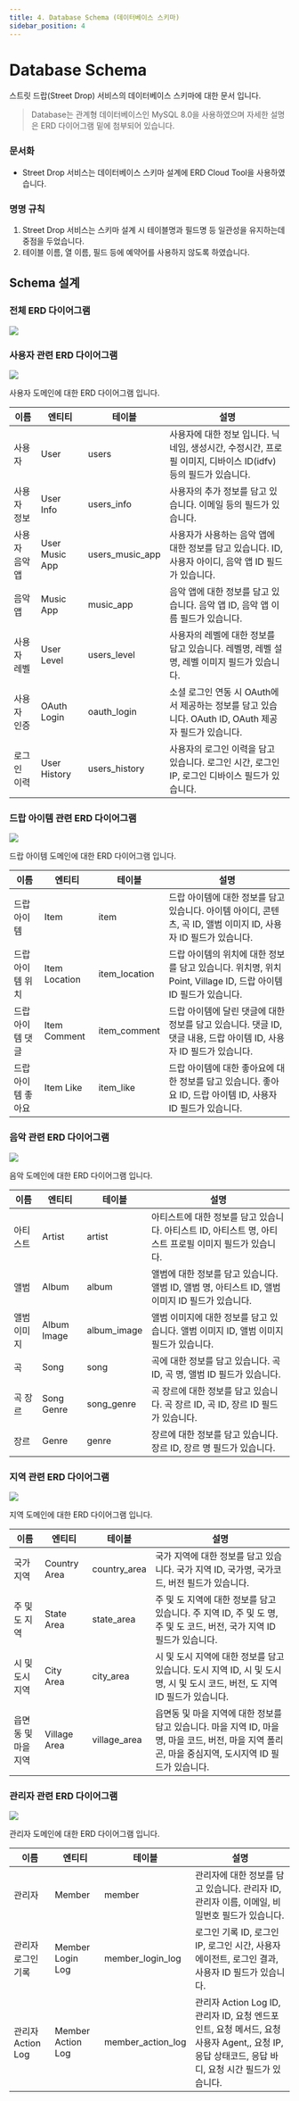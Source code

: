 ```yaml
---
title: 4. Database Schema (데이터베이스 스키마)
sidebar_position: 4
---
```


# Database Schema
스트릿 드랍(Street Drop) 서비스의 데이터베이스 스키마에 대한 문서 입니다.
> Database는 관계형 데이터베이스인 MySQL 8.0을 사용하였으며 자세한 설명은 ERD 다이어그램 밑에 첨부되어 있습니다.

### 문서화
- Street Drop 서비스는 데이터베이스 스키마 설계에 ERD Cloud Tool을 사용하였습니다.

### 명명 규칙
1. Street Drop 서비스는 스키마 설계 시 테이블명과 필드명 등 일관성을 유지하는데 중점을 두었습니다.
2. 테이블 이름, 열 이름, 필드 등에 예약어를 사용하지 않도록 하였습니다.


## Schema 설계
### 전체 ERD 다이어그램
![](images/ERD.png)

### 사용자 관련 ERD 다이어그램
![](images/ERD-Users.png)

사용자 도메인에 대한 ERD 다이어그램 입니다. 

| 이름       | 엔티티       | 테이블 | 설명                                                                   |
|----------|-----------|---|----------------------------------------------------------------------|
| 사용자      | User      | users | 사용자에 대한 정보 입니다. 닉네임, 생성시간, 수정시간, 프로필 이미지, 디바이스 ID(idfv) 등의 필드가 있습니다. |
| 사용자 정보   | User Info | users_info | 사용자의 추가 정보를 담고 있습니다. 이메일 등의 필드가 있습니다.                                |
| 사용자 음악 앱 | User Music App | users_music_app | 사용자가 사용하는 음악 앱에 대한 정보를 담고 있습니다. ID, 사용자 아이디, 음악 앱 ID 필드가 있습니다.       |    
| 음악 앱 | Music App | music_app | 음악 앱에 대한 정보를 담고 있습니다. 음악 앱 ID, 음악 앱 이름 필드가 있습니다.                     |
| 사용자 레벨   | User Level | users_level | 사용자의 레벨에 대한 정보를 담고 있습니다. 레벨명, 레벨 설명, 레벨 이미지 필드가 있습니다.                |
| 사용자 인증   | OAuth Login | oauth_login | 소셜 로그인 연동 시 OAuth에서 제공하는 정보를 담고 있습니다. OAuth ID, OAuth 제공자 필드가 있습니다.  |
| 로그인 이력 | User History | users_history | 사용자의 로그인 이력을 담고 있습니다. 로그인 시간, 로그인 IP, 로그인 디바이스 필드가 있습니다.             |


### 드랍 아이템 관련 ERD 다이어그램
![](images/ERD-Items.png)

드랍 아이템 도메인에 대한 ERD 다이어그램 입니다.

| 이름        | 엔티티 | 테이블 | 설명                                                                         |
|-----------| --- | --- |----------------------------------------------------------------------------|
| 드랍 아이템    | Item | item | 드랍 아이템에 대한 정보를 담고 있습니다. 아이템 아이디, 콘텐츠, 곡 ID, 앨범 이미지 ID, 사용자 ID 필드가 있습니다.    |
| 드랍 아이템 위치 | Item Location | item_location | 드랍 아이템의 위치에 대한 정보를 담고 있습니다. 위치명, 위치 Point, Village ID, 드랍 아이템 ID 필드가 있습니다. |
| 드랍 아이템 댓글 | Item Comment | item_comment | 드랍 아이템에 달린 댓글에 대한 정보를 담고 있습니다. 댓글 ID, 댓글 내용, 드랍 아이템 ID, 사용자 ID 필드가 있습니다. |
| 드랍 아이템 좋아요 | Item Like | item_like | 드랍 아이템에 대한 좋아요에 대한 정보를 담고 있습니다. 좋아요 ID, 드랍 아이템 ID, 사용자 ID 필드가 있습니다. |


### 음악 관련 ERD 다이어그램
![](images/ERD-Music.png)

음악 도메인에 대한 ERD 다이어그램 입니다.

| 이름 | 엔티티 | 테이블 | 설명                                                            |
| --- | --- | --- |---------------------------------------------------------------|
| 아티스트 | Artist | artist | 아티스트에 대한 정보를 담고 있습니다. 아티스트 ID, 아티스트 명, 아티스트 프로필 이미지 필드가 있습니다. |
| 앨범 | Album | album | 앨범에 대한 정보를 담고 있습니다. 앨범 ID, 앨범 명, 아티스트 ID, 앨범 이미지 ID 필드가 있습니다. |
| 앨범 이미지 | Album Image | album_image | 앨범 이미지에 대한 정보를 담고 있습니다. 앨범 이미지 ID, 앨범 이미지 필드가 있습니다. |
| 곡 | Song | song | 곡에 대한 정보를 담고 있습니다. 곡 ID, 곡 명, 앨범 ID 필드가 있습니다. |
| 곡 장르 | Song Genre | song_genre | 곡 장르에 대한 정보를 담고 있습니다. 곡 장르 ID, 곡 ID, 장르 ID 필드가 있습니다. |
| 장르 | Genre | genre | 장르에 대한 정보를 담고 있습니다. 장르 ID, 장르 명 필드가 있습니다. |


### 지역 관련 ERD 다이어그램
![](images/ERD-Areas.png)

지역 도메인에 대한 ERD 다이어그램 입니다.

| 이름 | 엔티티 | 테이블 | 설명                                                                                         |
| --- | --- | --- |--------------------------------------------------------------------------------------------|
| 국가 지역 | Country Area | country_area | 국가 지역에 대한 정보를 담고 있습니다. 국가 지역 ID, 국가명, 국가코드, 버전 필드가 있습니다.                                   |
| 주 및 도 지역 | State Area | state_area | 주 및 도 지역에 대한 정보를 담고 있습니다. 주 지역 ID, 주 및 도 명, 주 및 도 코드, 버전, 국가 지역 ID 필드가 있습니다.               |
| 시 및 도시 지역 | City Area | city_area | 시 및 도시 지역에 대한 정보를 담고 있습니다. 도시 지역 ID, 시 및 도시명, 시 및 도시 코드, 버전, 도 지역 ID 필드가 있습니다.             |
| 읍면동 및 마을 지역 | Village Area | village_area | 읍면동 및 마을 지역에 대한 정보를 담고 있습니다.  마을 지역 ID, 마을 명, 마을 코드, 버전, 마을 지역 폴리곤, 마을 중심지역, 도시지역 ID 필드가 있습니다. |

### 관리자 관련 ERD 다이어그램
![](images/ERD-Admin.png)

관리자 도메인에 대한 ERD 다이어그램 입니다.

| 이름 | 엔티티              | 테이블 | 설명                                                                                                 |
| --- |------------------| --- |----------------------------------------------------------------------------------------------------|
| 관리자 | Member           | member | 관리자에 대한 정보를 담고 있습니다. 관리자 ID, 관리자 이름, 이메일, 비밀번호 필드가 있습니다.                                           |
| 관리자 로그인 기록 | Member Login Log | member_login_log | 로그인 기록 ID, 로그인 IP, 로그인 시간, 사용자 에이전트, 로그인 결과, 사용자 ID 필드가 있습니다.                                      |
| 관리자 Action Log | Member Action Log | member_action_log | 관리자 Action Log ID, 관리자 ID, 요청 엔드포인트, 요청 메서드, 요청 사용자 Agent,, 요청 IP, 응답 상태코드, 응답 바디, 요청 시간 필드가 있습니다. |
